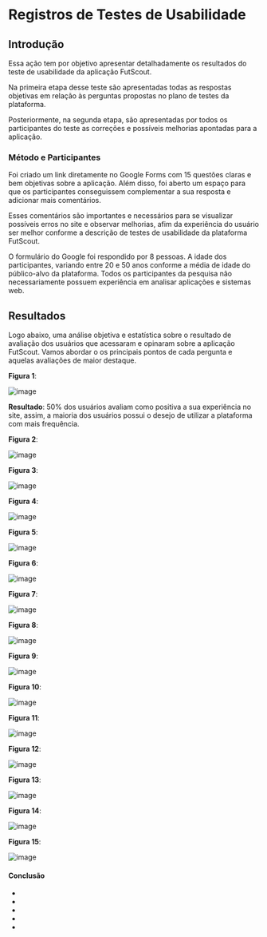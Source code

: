 # Registros de Testes de Usabilidade 

## Introdução

Essa ação tem por objetivo apresentar detalhadamente os resultados do teste de usabilidade da aplicação FutScout.

Na primeira etapa desse teste são apresentadas todas as respostas objetivas em relação às perguntas propostas no plano de testes da plataforma.

Posteriormente, na segunda etapa, são apresentadas por todos os participantes do teste as correções e possíveis melhorias apontadas para a aplicação.

### Método e Participantes

Foi criado um link diretamente no Google Forms com 15 questões claras e bem objetivas sobre a aplicação. Além disso, foi aberto um espaço para que os participantes conseguissem complementar a sua resposta e adicionar mais comentários.

Esses comentários são importantes e necessários para se visualizar possíveis erros no site e observar melhorias, afim da experiência do usuário ser melhor conforme a descrição de testes de usabilidade da plataforma FutScout.

O formulário do Google foi respondido por 8 pessoas. A idade dos participantes, variando entre 20 e 50 anos conforme a média de idade do público-alvo da plataforma.
Todos os participantes da pesquisa não necessariamente possuem experiência em analisar aplicações e sistemas web.

## Resultados

Logo abaixo, uma análise objetiva e estatística sobre o resultado de avaliação dos usuários que acessaram e opinaram sobre a aplicação FutScout.
Vamos abordar o os principais pontos de cada pergunta e aquelas avaliações de maior destaque.

**Figura 1**:

![image](https://github.com/ICEI-PUC-Minas-PMV-ADS/pmv-ads-2023-2-e2-proj-int-t1-time2-futebol/assets/126628545/ed493357-c715-4d05-b2a6-88b3da49ee52)

**Resultado**: 50% dos usuários avaliam como positiva a sua experiência no site, assim, a maioria dos usuários possui o desejo de utilizar a plataforma com mais frequência.

**Figura 2**:

![image](https://github.com/ICEI-PUC-Minas-PMV-ADS/pmv-ads-2023-2-e2-proj-int-t1-time2-futebol/assets/126628545/089c7cf3-ab7b-45a1-a1b4-e453d279bf4e)

**Figura 3**:

![image](https://github.com/ICEI-PUC-Minas-PMV-ADS/pmv-ads-2023-2-e2-proj-int-t1-time2-futebol/assets/126628545/5e393e9b-853f-49b8-9afb-8bcde004b01a)

**Figura 4**:

![image](https://github.com/ICEI-PUC-Minas-PMV-ADS/pmv-ads-2023-2-e2-proj-int-t1-time2-futebol/assets/126628545/67a201f2-9597-4efd-affe-bd7ab6e2903f)

**Figura 5**:

![image](https://github.com/ICEI-PUC-Minas-PMV-ADS/pmv-ads-2023-2-e2-proj-int-t1-time2-futebol/assets/126628545/9d0e7888-5259-4c50-a335-e1e0f174edd2)

**Figura 6**:

![image](https://github.com/ICEI-PUC-Minas-PMV-ADS/pmv-ads-2023-2-e2-proj-int-t1-time2-futebol/assets/126628545/7fee800a-0442-4521-a764-3dc1fa7ab701)

**Figura 7**:

![image](https://github.com/ICEI-PUC-Minas-PMV-ADS/pmv-ads-2023-2-e2-proj-int-t1-time2-futebol/assets/126628545/6a09d6fd-d753-4768-8fe3-e75dbc37db50)

**Figura 8**:

![image](https://github.com/ICEI-PUC-Minas-PMV-ADS/pmv-ads-2023-2-e2-proj-int-t1-time2-futebol/assets/126628545/7d06055c-8935-4353-8e49-268d949fd38b)

**Figura 9**:

![image](https://github.com/ICEI-PUC-Minas-PMV-ADS/pmv-ads-2023-2-e2-proj-int-t1-time2-futebol/assets/126628545/22f70859-ec79-49fc-b50e-c260418f2d65)

**Figura 10**:

![image](https://github.com/ICEI-PUC-Minas-PMV-ADS/pmv-ads-2023-2-e2-proj-int-t1-time2-futebol/assets/126628545/d9ea72bd-a267-4481-9f05-8293a9ce05a7)

**Figura 11**:

![image](https://github.com/ICEI-PUC-Minas-PMV-ADS/pmv-ads-2023-2-e2-proj-int-t1-time2-futebol/assets/126628545/29a76400-59bf-4913-890c-86d46730cf86)

**Figura 12**:

![image](https://github.com/ICEI-PUC-Minas-PMV-ADS/pmv-ads-2023-2-e2-proj-int-t1-time2-futebol/assets/126628545/cedb9a6c-07b7-4184-a461-1ad63e2a2923)

**Figura 13**:

![image](https://github.com/ICEI-PUC-Minas-PMV-ADS/pmv-ads-2023-2-e2-proj-int-t1-time2-futebol/assets/126628545/e24804de-b666-4f1a-8b24-f97384b24c02)

**Figura 14**:

![image](https://github.com/ICEI-PUC-Minas-PMV-ADS/pmv-ads-2023-2-e2-proj-int-t1-time2-futebol/assets/126628545/43a26998-fb75-4def-b40f-590a80929c04)

**Figura 15**:

![image](https://github.com/ICEI-PUC-Minas-PMV-ADS/pmv-ads-2023-2-e2-proj-int-t1-time2-futebol/assets/126628545/75dde7bf-8204-4402-b5e4-3d39981b7231)

#### Conclusão

-
-
-
-
-


